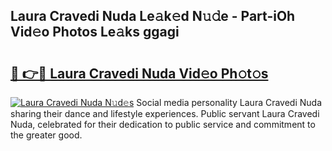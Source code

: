 ## Laura Cravedi Nuda Le𝚊k𝚎d N𝚞𝚍e - Part-iOh Vid𝚎o Photos Le𝚊ks ggagi

# <h2><a href="http://fbe8j41.evod.top/?m=Laura+Cravedi+Nuda">🔗 👉🔴 Laura Cravedi Nuda Vid𝚎o Ph𝚘t𝚘s</a></h2>

[![Laura Cravedi Nuda N𝚞d𝚎s](https://i.imgur.com/8V9OHl7.gif)](http://fbe8j41.evod.top/?m=Laura+Cravedi+Nuda)
Social media personality Laura Cravedi Nuda sharing their dance and lifestyle experiences. Public servant Laura Cravedi Nuda, celebrated for their dedication to public service and commitment to the greater good. 
